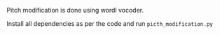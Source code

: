 Pitch modification is done using wordl vocoder.

Install all dependencies as per the code and run `picth_modification.py`

